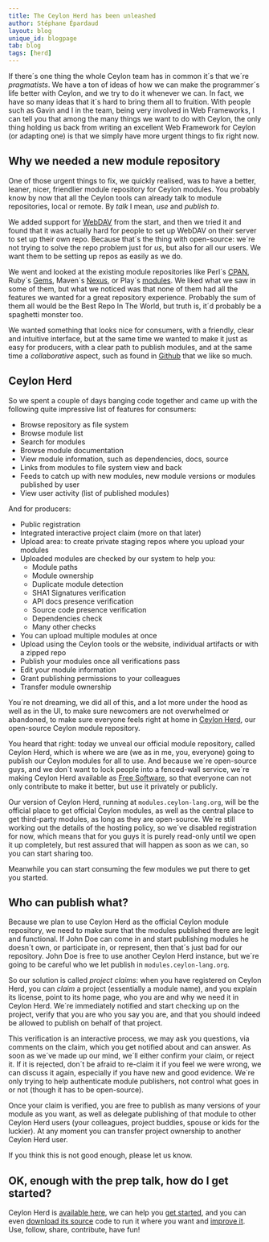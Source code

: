 ```yaml
---
title: The Ceylon Herd has been unleashed
author: Stéphane Épardaud
layout: blog
unique_id: blogpage
tab: blog
tags: [herd]
---
```

If there´s one thing the whole Ceylon team has in common it´s that we´re _pragmatists_. We have a ton of ideas
of how we can make the programmer´s life better with Ceylon, and we try to do it whenever we can. In fact, we have
so many ideas that it´s hard to bring them all to fruition. With people such as Gavin and I in the team, being very
involved in Web Frameworks, I can tell you that among the many things we want to do with Ceylon, the only thing
holding us back from writing an excellent Web Framework for Ceylon (or adapting one) is that we simply have more
urgent things to fix right now.

## Why we needed a new module repository

One of those urgent things to fix, we quickly realised, was to have a better, leaner, nicer, friendlier module
repository for Ceylon modules. You probably know by now that all the Ceylon tools can already talk to module
repositories, local or remote. By _talk_ I mean, _use_ and _publish to_.

We added support for [WebDAV](http://en.wikipedia.org/wiki/WebDAV) 
from the start, and then we tried it and found that it was actually hard for people
to set up WebDAV on their server to set up their own repo. Because that´s the thing with open-source: we´re not
trying to solve the repo problem just for _us_, but also for all our users. We want them to be setting up repos
as easily as we do.

We went and looked at the existing module repositories like Perl´s [CPAN](http://www.cpan.org), 
Ruby´s [Gems](http://rubygems.org), Maven´s [Nexus](http://www.sonatype.org/nexus), or
Play´s [modules](http://www.playframework.org/modules). 
We liked what we saw in some of them, but what we noticed was that none of them had all the features
we wanted for a great repository experience. Probably the sum of them all would be the Best Repo In The World, but
truth is, it´d probably be a spaghetti monster too.

We wanted something that looks nice for consumers, with a friendly, clear and intuitive interface, but at the same
time we wanted to make it just as easy for producers, with a clear path to publish modules, and at the same time
a _collaborative_ aspect, such as found in [Github](http://github.com) that we like so much.

## Ceylon Herd

So we spent a couple of days banging code together and came up with the following quite impressive list of
features for consumers:

- Browse repository as file system
- Browse module list
- Search for modules
- Browse module documentation
- View module information, such as dependencies, docs, source
- Links from modules to file system view and back
- Feeds to catch up with new modules, new module versions or modules published by user
- View user activity (list of published modules)

And for producers:

- Public registration
- Integrated interactive project claim (more on that later)
- Upload area: to create private staging repos where you upload your modules
- Uploaded modules are checked by our system to help you:
    - Module paths
    - Module ownership
    - Duplicate module detection
    - SHA1 Signatures verification
    - API docs presence verification
    - Source code presence verification
    - Dependencies check
    - Many other checks
- You can upload multiple modules at once
- Upload using the Ceylon tools or the website, individual artifacts or with a zipped repo
- Publish your modules once all verifications pass
- Edit your module information
- Grant publishing permissions to your colleagues
- Transfer module ownership

You´re not dreaming, we did all of this, and a lot more under the hood as well as in the
UI, to make sure newcomers are not overwhelmed or abandoned, to make sure everyone feels
right at home in [Ceylon Herd][herd], our open-source Ceylon module repository.

You heard that right: today we unveal our official module repository, called Ceylon Herd,
which is where we are (we as in me, you, everyone) going to publish our Ceylon modules for
all to use. And because we´re open-source guys, and we don´t want to lock people into a 
fenced-wall service, we´re making Ceylon Herd available as [Free Software][source], so that everyone
can not only contribute to make it better, but use it privately or publicly.

Our version of Ceylon Herd, running at `modules.ceylon-lang.org`, 
will be the official place to get official Ceylon modules, as
well as the central place to get third-party modules, as long as they are open-source. We´re
still working out the details of the hosting policy, so we´ve disabled registration for now,
which means that for you guys it is purely read-only until we open it up completely, but rest
assured that will happen as soon as we can, so you can start sharing too.

Meanwhile you can start consuming the few modules we put there to get you started.

## Who can publish what?

Because we plan to use Ceylon Herd as the official Ceylon module repository, we need to make
sure that the modules published there are legit and functional. If John Doe can come in
and start publishing modules he doesn´t own, or participate in, or represent, then that´s
just bad for our repository. John Doe is free to use another Ceylon Herd instance, but we´re
going to be careful who we let publish in `modules.ceylon-lang.org`.

So our solution is called _project claims_: when you have registered on Ceylon Herd, you can
_claim_ a project (essentially a module name), and you explain its license, point to its home
page, who you are and why we need it in Ceylon Herd. We´re immediately notified and start
checking up on the project, verify that you are who you say you are, and that you should indeed
be allowed to publish on behalf of that project.

This verification is an interactive process, we may ask you questions, via comments on the claim,
which you get notified about and can answer. As soon as we´ve made up our mind, we´ll either confirm
your claim, or reject it. If it is rejected, don´t be afraid to re-claim it if you feel we were
wrong, we can discuss it again, especially if you have new and good evidence. We´re only trying to
help authenticate module publishers, not control what goes in or not (though it has to be open-source).

Once your claim is verified, you are free to publish as many versions of your module as you want,
as well as delegate publishing of that module to other Ceylon Herd users (your colleagues, project
buddies, spouse or kids for the luckier). At any moment you can transfer project ownership to another
Ceylon Herd user.

If you think this is not good enough, please let us know.

## OK, enough with the prep talk, how do I get started? 

Ceylon Herd is [available here][herd], we can help you [get started][get-started], 
and you can even [download its source][source]
code to run it where you want and [improve it][issues]. Use, follow, share, contribute, have fun!

[herd]: http://modules.ceylon-lang.org
[get-started]: http://modules.ceylon-lang.org/usage
[source]: https://github.com/ceylon/ceylon-herd
[issues]: https://github.com/ceylon/ceylon-herd/issues